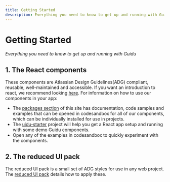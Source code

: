 ```yaml
---
title: Getting Started
description: Everything you need to know to get up and running with Guidu
---
```


# Getting Started

_Everything you need to know to get up and running with Guidu_

## 1. The React components

These components are Atlassian Design Guidelines(ADG) compliant, reusable, well-maintained and accessible. If you want an introduction to react, we recommend looking [here](https://reactjs.org/tutorial/tutorial.html). For information on how to use our components in your app:

- The [packages section](/packages) of this site has documentation, code samples and examples that can be opened in codesandbox for all of our components, which can be individually installed for use in projects.
- The [uidu-starter](http://go.atlassian.com/ak-starter/) project will help you get a React app setup and running with some demo Guidu components.
- Open any of the examples in codesandbox to quickly experiment with the components.

## 2. The reduced UI pack

The reduced UI pack is a small set of ADG styles for use in any web project. The [reduced UI pack](/packages/css-packs/reduced-ui-pack) details how to apply these.
